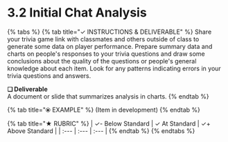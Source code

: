 # 3.2 Initial Chat Analysis

{% tabs %}
{% tab title="✓  INSTRUCTIONS & DELIVERABLE" %}
Share your trivia game link with classmates and others outside of class to generate some data on player performance. Prepare summary data and charts on people's responses to your trivia questions and draw some conclusions about the quality of the questions or people's general knowledge about each item. Look for any patterns indicating errors in your trivia questions and answers.

**❏ Deliverable**  
A document or slide that summarizes analysis in charts.
{% endtab %}

{% tab title="⦿ EXAMPLE" %}
\(Item in development\)
{% endtab %}

{% tab title="★  RUBRIC" %}
| ✓-  Below Standard | ✓  At Standard | ✓+  Above Standard |
| :--- | :--- | :--- |
{% endtab %}
{% endtabs %}

